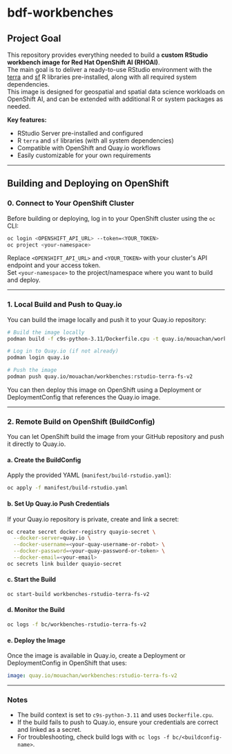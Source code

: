 # bdf-workbenches

## Project Goal

This repository provides everything needed to build a **custom RStudio workbench image for Red Hat OpenShift AI (RHOAI)**.  
The main goal is to deliver a ready-to-use RStudio environment with the [terra](https://cran.r-project.org/package=terra) and [sf](https://cran.r-project.org/package=sf) R libraries pre-installed, along with all required system dependencies.  
This image is designed for geospatial and spatial data science workloads on OpenShift AI, and can be extended with additional R or system packages as needed.

**Key features:**
- RStudio Server pre-installed and configured
- R `terra` and `sf` libraries (with all system dependencies)
- Compatible with OpenShift and Quay.io workflows
- Easily customizable for your own requirements

---

## Building and Deploying on OpenShift

### 0. Connect to Your OpenShift Cluster

Before building or deploying, log in to your OpenShift cluster using the `oc` CLI:

```sh
oc login <OPENSHIFT_API_URL> --token=<YOUR_TOKEN>
oc project <your-namespace>
```

Replace `<OPENSHIFT_API_URL>` and `<YOUR_TOKEN>` with your cluster's API endpoint and your access token.  
Set `<your-namespace>` to the project/namespace where you want to build and deploy.

---

### 1. Local Build and Push to Quay.io

You can build the image locally and push it to your Quay.io repository:

```sh
# Build the image locally
podman build -f c9s-python-3.11/Dockerfile.cpu -t quay.io/mouachan/workbenches:rstudio-terra-fs-v2 .

# Log in to Quay.io (if not already)
podman login quay.io

# Push the image
podman push quay.io/mouachan/workbenches:rstudio-terra-fs-v2
```

You can then deploy this image on OpenShift using a Deployment or DeploymentConfig that references the Quay.io image.

---

### 2. Remote Build on OpenShift (BuildConfig)

You can let OpenShift build the image from your GitHub repository and push it directly to Quay.io.

#### a. Create the BuildConfig

Apply the provided YAML (`manifest/build-rstudio.yaml`):

```sh
oc apply -f manifest/build-rstudio.yaml
```

#### b. Set Up Quay.io Push Credentials

If your Quay.io repository is private, create and link a secret:

```sh
oc create secret docker-registry quayio-secret \
  --docker-server=quay.io \
  --docker-username=<your-quay-username-or-robot> \
  --docker-password=<your-quay-password-or-token> \
  --docker-email=<your-email>
oc secrets link builder quayio-secret
```

#### c. Start the Build

```sh
oc start-build workbenches-rstudio-terra-fs-v2
```

#### d. Monitor the Build

```sh
oc logs -f bc/workbenches-rstudio-terra-fs-v2
```

#### e. Deploy the Image

Once the image is available in Quay.io, create a Deployment or DeploymentConfig in OpenShift that uses:

```yaml
image: quay.io/mouachan/workbenches:rstudio-terra-fs-v2
```

---

### Notes

- The build context is set to `c9s-python-3.11` and uses `Dockerfile.cpu`.
- If the build fails to push to Quay.io, ensure your credentials are correct and linked as a secret.
- For troubleshooting, check build logs with `oc logs -f bc/<buildconfig-name>`.
